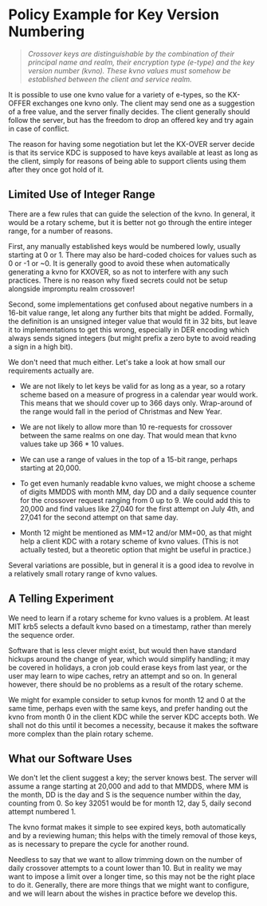 Policy Example for Key Version Numbering
========================================

>   *Crossover keys are distinguishable by the combination of their principal
>   name and realm, their encryption type (e-type) and the key version number
>   (kvno). These kvno values must somehow be established between the client and
>   service realm.*

It is possible to use one kvno value for a variety of e-types, so the KX-OFFER
exchanges one kvno only. The client may send one as a suggestion of a free
value, and the server finally decides. The client generally should follow the
server, but has the freedom to drop an offered key and try again in case of
conflict.

The reason for having some negotiation but let the KX-OVER server decide is that
its service KDC is supposed to have keys available at least as long as the
client, simply for reasons of being able to support clients using them after
they once got hold of it.

Limited Use of Integer Range
----------------------------

There are a few rules that can guide the selection of the kvno. In general, it
would be a rotary scheme, but it is better not go through the entire integer
range, for a number of reasons.

First, any manually established keys would be numbered lowly, usually starting
at 0 or 1. There may also be hard-coded choices for values such as 0 or -1 or
\~0. It is generally good to avoid these when automatically generating a kvno
for KXOVER, so as not to interfere with any such practices. There is no reason
why fixed secrets could not be setup alongside impromptu realm crossover!

Second, some implementations get confused about negative numbers in a 16-bit
value range, let along any further bits that might be added. Formally, the
definition is an unsigned integer value that would fit in 32 bits, but leave it
to implementations to get this wrong, especially in DER encoding which always
sends signed integers (but might prefix a zero byte to avoid reading a sign in a
high bit).

We don't need that much either. Let's take a look at how small our requirements
actually are.

-   We are not likely to let keys be valid for as long as a year, so a rotary
    scheme based on a measure of progress in a calendar year would work. This
    means that we should cover up to 366 days only. Wrap-around of the range
    would fall in the period of Christmas and New Year.

-   We are not likely to allow more than 10 re-requests for crossover between
    the same realms on one day. That would mean that kvno values take up 366 \*
    10 values.

-   We can use a range of values in the top of a 15-bit range, perhaps starting
    at 20,000.

-   To get even humanly readable kvno values, we might choose a scheme  of
    digits MMDDS with month MM, day DD and a daily sequence counter for the
    crossover request ranging from 0 up to 9.  We could add this to 20,000 and
    find values like 27,040 for the first attempt on July 4th, and 27,041 for
    the second attempt on that same day.

-   Month 12 might be mentioned as MM=12 and/or MM=00, as that might help a
    client KDC with a rotary scheme of kvno values.  (This is not actually
    tested, but a theoretic option that might be useful in practice.)

Several variations are possible, but in general it is a good idea to revolve in
a relatively small rotary range of kvno values.

A Telling Experiment
--------------------

We need to learn if a rotary scheme for kvno values is a problem. At least MIT
krb5 selects a default kvno based on a timestamp, rather than merely the
sequence order.

Software that is less clever might exist, but would then have standard hickups
around the change of year, which would simplify handling; it may be covered in
holidays, a cron job could erase keys from last year, or the user may learn to
wipe caches, retry an attempt and so on. In general however, there should be no
problems as a result of the rotary scheme.

We might for example consider to setup kvnos for month 12 and 0 at the same
time, perhaps even with the same keys, and prefer handing out the kvno from
month 0 in the client KDC while the server KDC accepts both. We shall not do
this until it becomes a necessity, because it makes the software more complex
than the plain rotary scheme.

What our Software Uses
----------------------

We don't let the client suggest a key; the server knows best. The server will
assume a range starting at 20,000 and add to that MMDDS, where MM is the month,
DD is the day and S is the sequence number within the day, counting from 0. So
key 32051 would be for month 12, day 5, daily second attempt numbered 1.

The kvno format makes it simple to see expired keys, both automatically and by a
reviewing human; this helps with the timely removal of those keys, as is
necessary to prepare the cycle for another round.

Needless to say that we want to allow trimming down on the number of daily
crossover attempts to a count lower than 10.  But in reality we may want to
impose a limit over a longer time, so this may not be the right place to do it.
Generally, there are more things that we might want to configure, and we will
learn about the wishes in practice before we develop this.

 
